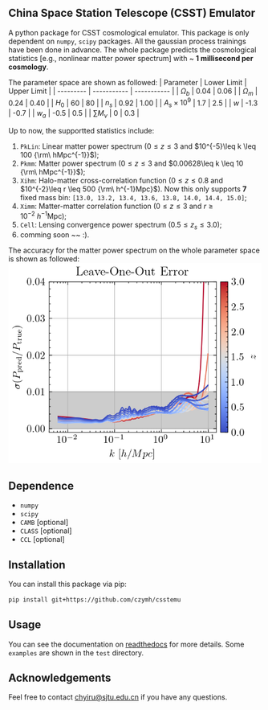 ## China Space Station Telescope (CSST) Emulator

A python package for CSST cosmological emulator.
This package is only dependent on `numpy`, `scipy` packages.
All the gaussian process trainings have been done in advance.
The whole package predicts the cosmological statistics [e.g., nonlinear matter power spectrum] with ~ **1 millisecond per cosmology**.

The parameter space are shown as followed:
| Parameter | Lower Limit | Upper Limit |
| --------- | ----------- | ----------- |
| $\Omega_b$          | 0.04  | 0.06    |
| $\Omega_m$          | 0.24  | 0.40    |
| $H_0$               | 60    | 80      |
| $n_s$               | 0.92  | 1.00    |
| $A_s\times 10^{9}$  | 1.7   | 2.5     |
| $w$                 | -1.3  | -0.7    |
| $w_a$               | -0.5  | 0.5     |
| $\sum M_{\nu}$      | 0     | 0.3     |

Up to now, the supportted statistics include:
1. `PkLin`: Linear matter power spectrum ($0\leq z \leq3$ and $10^{-5}\leq k \leq 100 {\rm\  hMpc^{-1}}$);
2. `Pkmm`: Matter power spectrum ($0\leq z \leq3$ and $0.00628\leq k \leq 10 {\rm\  hMpc^{-1}}$);
3. `Xihm`: Halo-matter cross-correlation function ($0\leq z \leq0.8$ and $10^{-2}\leq r \leq 500 {\rm\ h^{-1}Mpc}$). Now this only supports **7** fixed mass bin: `[13.0, 13.2, 13.4, 13.6, 13.8, 14.0, 14.4, 15.0]`;
4. `Ximm`: Matter-matter correlation function ($0\leq z \leq3$ and $r \geq 10^{-2} {\  h^{-1}\mathrm{Mpc}}$);
5. `Cell`: Lensing convergence power spectrum ($0.5\leq z_s \leq3.0$);
6. comming soon ~~ :).

The accuracy for the matter power spectrum on the whole parameter space is shown as followed:
![The leave-one-out error of non-linear power spectrum.](./test/pic/LeaveOneOutError-Bk-myhalofit-N129.png)

## Dependence

- `numpy`
- `scipy`
- `CAMB`  [optional]
- `CLASS` [optional]
- `CCL`   [optional]

## Installation

You can install this package via pip:

```bash
pip install git+https://github.com/czymh/csstemu
```


## Usage

You can see the documentation on [readthedocs](https://csst-emulator.readthedocs.io/en/latest) for more details.
Some `examples` are shown in the `test` directory.


## Acknowledgements
Feel free to contact <chyiru@sjtu.edu.cn> if you have any questions.  
